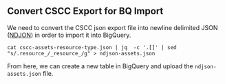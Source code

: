 Convert CSCC Export for BQ Import
---

We need to convert the CSCC json export file into newline delimited JSON ([NDJON](https://medium.com/datadriveninvestor/json-parsing-error-how-to-load-json-into-bigquery-successfully-using-ndjson-2b7d94616bcb)) in order to import it into BigQuery.


`cat cscc-assets-resource-type.json | jq  -c '.[]' | sed "s/.resource_/_resource_/g" > ndjson-assets.json`


From here, we can create a new table in BigQuery and upload the `ndjson-assets.json` file.
